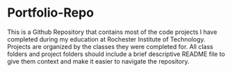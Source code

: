 # Portfolio-Repo
This is a Github Repository that contains most of the code projects I have completed during my education at Rochester Institute of Technology. Projects are organized by the classes they were completed for. All class folders and project folders should include a brief descriptive README file to give them context and make it easier to navigate the repository.
